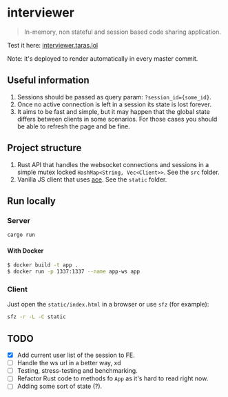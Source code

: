 # interviewer


> In-memory, non stateful and session based code sharing application.

Test it here: [interviewer.taras.lol](https://interviewer.taras.lol/)

Note: it's deployed to render automatically in every master commit.

## Useful information

1. Sessions should be passed as query param: `?session_id={some_id}`.
2. Once no active connection is left in a session its state is lost forever.
3. It aims to be fast and simple, but it may happen that the global state differs between clients in some scenarios.
    For those cases you should be able to refresh the page and be fine. 

## Project structure

1. Rust API that handles the websocket connections and sessions in a simple mutex locked `HashMap<String, Vec<Client>>`. See the `src` folder.
2. Vanilla JS client that uses [ace](https://ace.c9.io/). See the `static` folder.

## Run locally

### Server

```bash
cargo run
```

#### With Docker

```bash
$ docker build -t app .
$ docker run -p 1337:1337 --name app-ws app
```

### Client

Just open the `static/index.html` in a browser or use `sfz` (for example):

```bash
sfz -r -L -C static
```

## TODO

- [X] Add current user list of the session to FE.
- [ ] Handle the ws url in a better way, xd
- [ ] Testing, stress-testing and benchmarking.
- [ ] Refactor Rust code to methods fo `App` as it's hard to read right now.
- [ ] Adding some sort of state (?).
